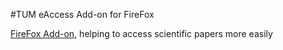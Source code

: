 
#TUM eAccess Add-on for FireFox 

[FireFox Add-on](https://addons.mozilla.org/addon/tum-eaccess/), helping to access scientific papers more easily 

